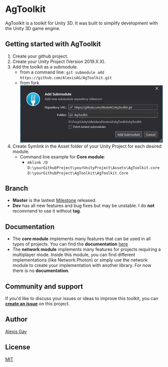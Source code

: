 # AgToolkit
AgToolkit is a toolkit for Unity 3D. 
It was built to simplify development with the Unity 3D game engine.

## Getting started with AgToolkit

1. Create your github project.
2. Create your Unity Project (Version 2019.X.X).
3. Add the toolkit as a submodule.
   * from a command line: `git submodule add https://github.com/AlexisAG/AgToolkit.git` 
   * from fork ![Fork example](/Documentation/Images/AddSubmoduleFromFork.JPG)
4. Create Symlink in the Asset folder of your Unity Project for each desired module.
   * Command line example for **Core module**: 
     * `mklink /D D:\yourGithubProject\yourUnityProject\Assets\AgToolkit.core D:\yourGithubProject\AgToolkit\AgToolkit.Core`

## Branch

* **Master** is the lastest [Milestone](https://github.com/AlexisAG/AgToolkit/milestones) released.
* **Dev** has all new features and bug fixes but may be unstable. I do **not** recommend to use it without **tag**.

## Documentation

* The **core module** implements many features that can be used in all types of projects. You can find the **documentation** [here](/AgToolkit.Core/README.md)
* The **network module** implements many features for projects requiring a multiplayer mode. Inside this module, you can find different implementations (like Network.Photon) or simply use the network module to create your implementation with another library. For now there is no **documentation**.

## Community and support

If you'd like to discuss your issues or ideas to improve this toolkit, you can **[create an issue](https://github.com/AlexisAG/AgToolkit/issues/new/choose)** on this project.

## Author

[Alexis Gay](https://www.linkedin.com/in/alexis-gay-link/)

## License

[MIT](LICENSE)
